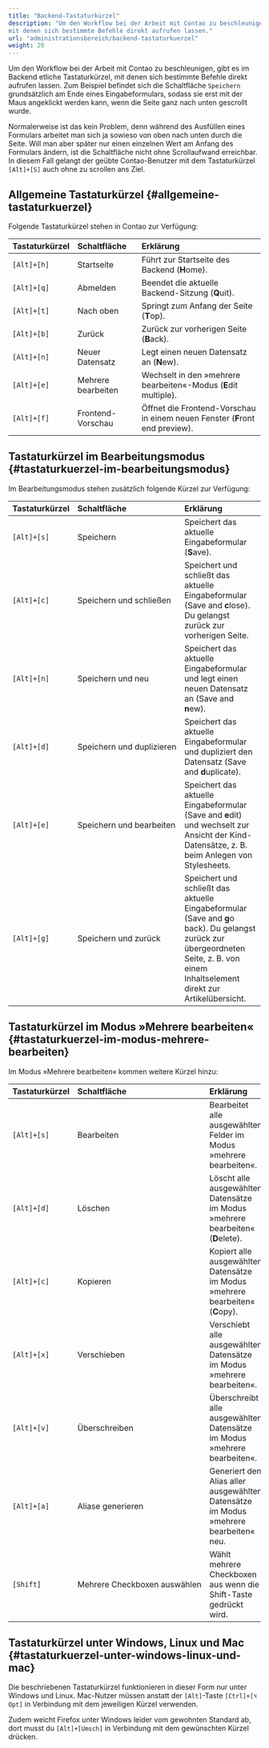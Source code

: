 ```yaml
---
title: "Backend-Tastaturkürzel"
description: "Um den Workflow bei der Arbeit mit Contao zu beschleunigen, gibt es im Backend etliche Tastaturkürzel, 
mit denen sich bestimmte Befehle direkt aufrufen lassen."
url: "administrationsbereich/backend-tastaturkuerzel"
weight: 20
---
```


Um den Workflow bei der Arbeit mit Contao zu beschleunigen, gibt es im Backend etliche Tastaturkürzel, mit denen sich
bestimmte Befehle direkt aufrufen lassen. Zum Beispiel befindet sich die Schaltfläche `Speichern` grundsätzlich am Ende 
eines Eingabeformulars, sodass sie erst mit der Maus angeklickt werden kann, wenn die Seite ganz 
nach unten gescrollt wurde.

Normalerweise ist das kein Problem, denn während des Ausfüllen eines Formulars arbeitet man sich ja sowieso von oben
nach unten durch die Seite. Will man aber später nur einen einzelnen Wert am Anfang des Formulars ändern, ist die
Schaltfläche nicht ohne Scrollaufwand erreichbar. In diesem Fall gelangt der geübte Contao-Benutzer mit dem
Tastaturkürzel `[Alt]+[S]` auch ohne zu scrollen ans Ziel.


## Allgemeine Tastaturkürzel {#allgemeine-tastaturkuerzel}

Folgende Tastaturkürzel stehen in Contao zur Verfügung:

| Tastaturkürzel    | Schaltfläche            | Erklärung                                                                           |
|:------------------|:------------------------|:------------------------------------------------------------------------------------|
| `[Alt]+[h]`       | Startseite              | Führt zur Startseite des Backend (**H**ome).                                        |
| `[Alt]+[q]`       | Abmelden                | Beendet die aktuelle Backend-Sitzung (**Q**uit).                                    |
| `[Alt]+[t]`       | Nach oben               | Springt zum Anfang der Seite (**T**op).                                             |
| `[Alt]+[b]`       | Zurück                  | Zurück zur vorherigen Seite (**B**ack).                                             |
| `[Alt]+[n]`       | Neuer Datensatz         | Legt einen neuen Datensatz an (**N**ew).                                            |
| `[Alt]+[e]`       | Mehrere bearbeiten      | Wechselt in den »mehrere bearbeiten«-Modus (**E**dit multiple).                     |
| `[Alt]+[f]`       | Frontend-Vorschau       | Öffnet die Frontend-Vorschau in einem neuen Fenster (**F**ront end preview).        |


## Tastaturkürzel im Bearbeitungsmodus {#tastaturkuerzel-im-bearbeitungsmodus}

Im Bearbeitungsmodus stehen zusätzlich folgende Kürzel zur Verfügung:

| Tastaturkürzel    | Schaltfläche                          | Erklärung                                                                                                                                                                                |
|:------------------|:--------------------------------------|:-----------------------------------------------------------------------------------------------------------------------------------------------------------------------------------------|
| `[Alt]+[s]`       | Speichern                             | Speichert das aktuelle Eingabeformular (**S**ave).                                                                                                                                       |
| `[Alt]+[c]`       | Speichern und schließen               | Speichert und schließt das aktuelle Eingabeformular (Save and **c**lose). Du gelangst zurück zur vorherigen Seite.                                                                      |
| `[Alt]+[n]`       | Speichern und neu                     | Speichert das aktuelle Eingabeformular und legt einen neuen Datensatz an (Save and **n**ew).                                                                                             |
| `[Alt]+[d]`       | Speichern&nbsp;und&nbsp;duplizieren   | Speichert das aktuelle Eingabeformular und dupliziert den Datensatz (Save and **d**uplicate).                                                                                            |
| `[Alt]+[e]`       | Speichern und bearbeiten              | Speichert das aktuelle Eingabeformular (Save and **e**dit) und wechselt zur Ansicht der Kind-Datensätze, z. B. beim Anlegen von Stylesheets.                                             |
| `[Alt]+[g]`       | Speichern und zurück                  | Speichert und schließt das aktuelle Eingabeformular (Save and **g**o back). Du gelangst zurück zur übergeordneten Seite, z. B. von einem Inhaltselement direkt zur Artikelübersicht.    |


## Tastaturkürzel im Modus »Mehrere bearbeiten« {#tastaturkuerzel-im-modus-mehrere-bearbeiten}

Im Modus »Mehrere bearbeiten« kommen weitere Kürzel hinzu:

| Tastaturkürzel    | Schaltfläche                             | Erklärung                                                                               |
|:------------------|:-----------------------------------------|:----------------------------------------------------------------------------------------|
| `[Alt]+[s]`       | Bearbeiten                               | Bearbeitet alle ausgewählten Felder im Modus »mehrere bearbeiten«.                      |
| `[Alt]+[d]`       | Löschen                                  | Löscht alle ausgewählten Datensätze im Modus »mehrere bearbeiten« (**D**elete).         |
| `[Alt]+[c]`       | Kopieren                                 | Kopiert alle ausgewählten Datensätze im Modus »mehrere bearbeiten« (**C**opy).          |
| `[Alt]+[x]`       | Verschieben                              | Verschiebt alle ausgewählten Datensätze im Modus »mehrere bearbeiten«.                  |
| `[Alt]+[v]`       | Überschreiben                            | Überschreibt alle ausgewählten Datensätze im Modus »mehrere bearbeiten«.                |
| `[Alt]+[a]`       | Aliase generieren                        | Generiert den Alias aller ausgewählten Datensätze im Modus »mehrere bearbeiten« neu.    |
| `[Shift]`         | Mehrere&nbsp;Checkboxen&nbsp;auswählen   | Wählt mehrere Checkboxen aus wenn die Shift-Taste gedrückt wird.                        |


## Tastaturkürzel unter Windows, Linux und Mac {#tastaturkuerzel-unter-windows-linux-und-mac}

Die beschriebenen Tastaturkürzel funktionieren in dieser Form nur unter Windows und Linux. Mac-Nutzer müssen anstatt der
`[Alt]`-Taste `[Ctrl]+[⌥ Opt]` in Verbindung mit dem jeweiligen Kürzel verwenden.

Zudem weicht Firefox unter Windows leider vom gewohnten Standard ab, dort musst du `[Alt]+[Umsch]` in Verbindung mit
dem gewünschten Kürzel drücken.
